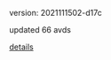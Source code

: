 version: 2021111502-d17c

updated 66 avds

[details](https://github.com/0x74f917491bfa7ebfa379/ali_avd_db/blob/master/change_log/2021/11/15/02/d17c.txt)
